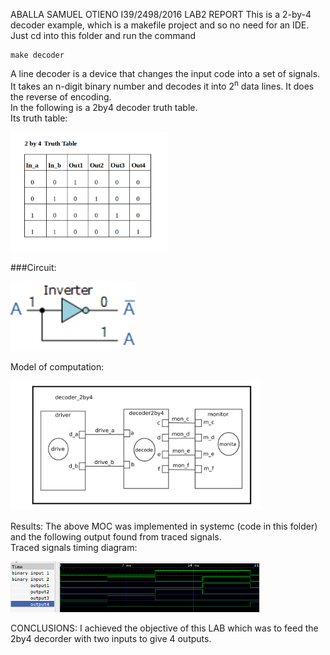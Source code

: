 ABALLA SAMUEL OTIENO
I39/2498/2016
LAB2 REPORT
This is a 2-by-4 decoder example, which is a makefile project and so no need for an IDE. 
Just cd into this folder and run the command 

    make decoder


A line decoder is a device that changes the input code into a set of signals.<br>
It takes an n-digit binary number and decodes it into 2<sup>n</sup> data lines.
It does the reverse of encoding. <br>
In the following is a 2by4 decoder truth table. <br>
Its truth table: 
<p align="left">
  <img src="images/truth_table.png" width="250"/>
</p>

###Circuit:
<p align="left">
  <img src="images/circuit.gif" width="200"/>
</p>

Model of computation:
<p align="left">
  <img src="images/MoC.png" width="400"/>
</p>
Results:
The above MOC was implemented in systemc (code in this folder) and the following output found from traced signals.<br>
Traced signals timing diagram:
<p align="left">
  <img src="images/timing_diagram.png" width="400"/>
<p>
CONCLUSIONS:
I achieved the objective of this LAB which was to feed the 2by4 decorder with two inputs to give 4 outputs.
